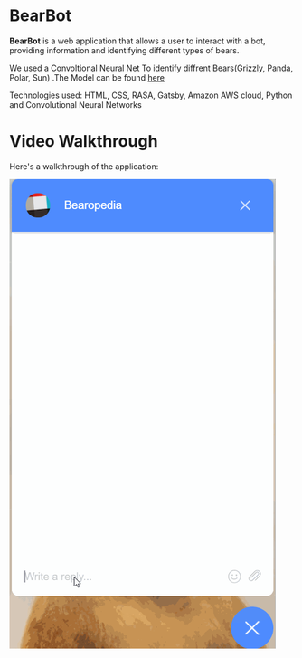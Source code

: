 # BearBot

**BearBot** is a web application that allows a user to interact with a bot, providing information and identifying different types of bears.

We used a Convoltional Neural Net To identify diffrent Bears(Grizzly, Panda, Polar, Sun) .The Model can be found [here](https://colab.research.google.com/drive/1bEDJMK19cd0RJ4m3J6FHoq6uZCYqTvZN?usp=sharing)


Technologies used: HTML, CSS, RASA, Gatsby, Amazon AWS cloud, Python and Convolutional Neural Networks

# Video Walkthrough

Here's a walkthrough of the application:

<img src='https://github.com/Xxyumi-hub/BearBot/blob/master/Gif3.gif' title='Video Walkthrough' width='' alt='Gif Video Walkthrough of the application' />

